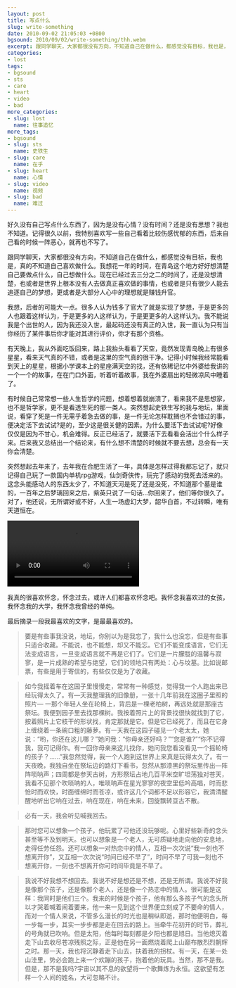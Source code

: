 ```yaml
---
layout: post
title: 写点什么
slug: write-something
date: 2010-09-02 21:05:03 +0800
bgsound: 2010/09/02/write-something/thh.webm
excerpt: 跟同学聊天，大家都很没有方向，不知道自己在做什么，都感觉没有目标，我也是，真的不知道自己喜欢做什么。我想花一年的时间，在青岛这个地方好好想清楚自己要做点什么，自己想做什么。现在已经过去三分之二的时间了，还是没想清楚，也或者是世界上根本没有人去做真正喜欢做的事情，也或者是只有很少人能去追逐自己的梦想，更或者是大部分人心中的理想就是赚钱升官。
categories:
- lost
tags:
- bgsound
- sts
- care
- heart
- video
- bad
more_categories:
- slug: lost
  name: 往事追忆
more_tags:
- bgsound
- slug: sts
  name: 史铁生
- slug: care
  name: 在乎
- slug: heart
  name: 心情
- slug: video
  name: 视频
- slug: bad
  name: 难过
---
```


好久没有自己写点什么东西了，因为是没有心情？没有时间？还是没有思想？我也不知道。记得很久以前，我特别喜欢写一些自己看着比较伤感忧郁的东西，后来自己看的时候一阵恶心，就再也不写了。

跟同学聊天，大家都很没有方向，不知道自己在做什么，都感觉没有目标，我也是，真的不知道自己喜欢做什么。我想花一年的时间，在青岛这个地方好好想清楚自己要做点什么，自己想做什么。现在已经过去三分之二的时间了，还是没想清楚，也或者是世界上根本没有人去做真正喜欢做的事情，也或者是只有很少人能去追逐自己的梦想，更或者是大部分人心中的理想就是赚钱升官。

我想，后者的可能大一点。很多人认为钱多了官大了就是实现了梦想，于是更多的人也跟着这样认为，于是更多的人这样认为，于是更更多的人这样认为。我不能说我是个出世的人，因为我还没入世，最起码还没有真正的入世，我一直认为只有当你经历了某件事后你才能对其进行评价，你才有那个资格。

有天晚上，我从外面吃饭回来，路上我抬头看看了天空，竟然发现青岛晚上有很多星星，看来天气真的不错，或者是这里的空气真的很干净。记得小时候我经常能看到天上的星星，根据小学课本上的星座满天空的找，还有依稀记忆中外婆给我讲的一个一个的故事，在在门口外面，听着听着故事，我在外婆扇出的轻微凉风中睡着了。

有时候自己常常想一些人生哲学的问题，想着想着就崩溃了，看来我不是思想家，也不是哲学家，更不是看透生死的那一类人。突然想起史铁生写的我与地坛，里面说，看穿了死是一件无需乎着急去做的事，是一件无论怎样耽搁也不会错过的事，便决定活下去试试?是的，至少这是很关健的因素。为什么要活下去试试呢?好像仅仅是因为不甘心，机会难得。反正已经活了，就要活下去看看会活出个什么样子来。后来我又总结出一个结论来，有什么想不清楚的时候就不要去想，总会有一天你会清楚。

突然想起去年来了，去年我在合肥生活了一年，具体是怎样过得我都忘记了，就只记得自己玩了一款国内单机rpg游戏，仙剑奇侠传，玩完了感动的我死去活来的。这念头能感动人的东西太少了，不知道天河是死了还是没死，不知道那个墓是谁的，一百年之后梦璃回来之后，紫英只说了一句话...你回来了，他们等你很久了。对了，他还说，无所谓好或不好，人生一场虚幻大梦，韶华白首，不过转瞬，唯有天道恒在。

<video controls="controls">
	<source src="{{ site.path.uploads }}2010/09/02/write-something/x4end.webm" type="video/webm" />
	<source src="{{ site.path.uploads }}2010/09/02/write-something/x4end.mp4" type="video/mp4" />
	Your browser does not support the video tag.
</video>

我真的很喜欢怀念，怀念过去，或许人们都喜欢怀念吧。我怀念我喜欢过的女孩，我怀念我的大学，我怀念我曾经的单纯。

最后摘录一段我最喜欢的文字，是最最喜欢的。

> 要是有些事我没说，地坛，你别以为是我忘了，我什么也没忘，但是有些事只适合收藏。不能说，也不能想，却又不能忘。它们不能变成语言，它们无法变成语言，一旦变成语言就不再是它们了。它们是一片朦胧的温馨与寂寥，是一片成熟的希望与绝望，它们的领地只有两处：心与坟墓。比如说邮票，有些是用于寄信的，有些仅仅是为了收藏。

> 如今我摇着车在这园子里慢慢走，常常有一种感觉，觉得我一个人跑出来已经玩得太久了。有—天我整理我的旧像册，一张十几年前我在这圈子里照的照片— 一那个年轻人坐在轮椅上，背后是一棵老柏树，再远处就是那座古祭坛。我便到园子里去找那棵树。我按着照片上的背景找很快就找到了它，按着照片上它枝干的形状找，肯定那就是它。但是它已经死了，而且在它身上缠绕着一条碗口粗的藤萝。有一天我在这园子碰见一个老太太，她说：“哟，你还在这儿哪？”她问我：“你母亲还好吗？”“您是谁?”“你不记得我，我可记得你。有一回你母亲来这儿找你，她问我您看没看见一个摇轮椅的孩子？……”我忽然觉得，我一个人跑到这世界上来真是玩得太久了。有一天夜晚，我独自坐在祭坛边的路灯下看书，忽然从那漆黑的祭坛里传出—阵阵唢呐声；四周都是参天古树，方形祭坛占地几百平米空旷坦荡独对苍天，我看不见那个吹唢呐的人，唯唢呐声在星光寥寥的夜空里低吟高唱，时而悲怆时而欢快，时面缠绵时而苍凉，或许这几个词都不足以形容它，我清清醒醒地听出它响在过去，响在现在，响在未来，回旋飘转亘古不散。

> 必有一天，我会听见喊我回去。

> 那时您可以想象—个孩子，他玩累了可他还没玩够呢。心里好些新奇的念头甚至等不及到明天。也可以想象是一个老人，无可质疑地走向他的安息地，走得任劳任怨。还可以想象一对热恋中的情人，互相一次次说“我一刻也不想离开你”，又互相一次次说“时间已经不早了”，时间不早了可我—刻也不想离开你，一刻也不想离开你可时间毕竟是不早了。

> 我说不好我想不想回去。我说不好是想还是不想，还是无所谓。我说不好我是像那个孩子，还是像那个老人，还是像一个热恋中的情人。很可能是这样：我同时是他们三个。我来的时候是个孩子，他有那么多孩子气的念头所以才哭着喊着闹着要来，他一来一见到这个世界便立刻成了不要命的情人，而对一个情人来说，不管多么漫长的时光也是稍纵即逝，那时他便明白，每一步每一步，其实一步步都是走在回去的路上。当牵牛花初开的时节，葬礼的号角就已吹响。但是太阳，他每时每刻都是夕阳也都是旭日。当他熄灭着走下山去收尽苍凉残照之际，正是他在另一面燃烧着爬上山巅布散烈烈朝辉之时。那一天，我也将沉静着走下山去，扶着我的拐杖。有一天，在某一处山洼里，势必会跑上来一个欢蹦的孩子，抱着他的玩具。当然，那不是我。但是，那不是我吗?宇宙以其不息的欲望将一个歌舞炼为永恒。这欲望有怎样一个人间的姓名，大可忽略不计。

